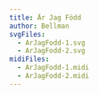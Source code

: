 ```yaml
---
title: Är Jag Född
author: Bellman
svgFiles:
  - ArJagFodd-1.svg
  - ArJagFodd-2.svg
midiFiles:
  - ArJagFodd-1.midi
  - ArJagFodd-2.midi
---
```

